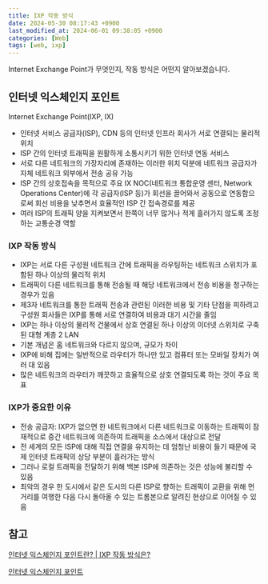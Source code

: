 ```yaml
---
title: IXP 작동 방식
date: 2024-05-30 08:17:43 +0900
last_modified_at: 2024-06-01 09:38:05 +0900
categories: [Web]
tags: [web, ixp]
---
```


Internet Exchange Point가 무엇인지, 작동 방식은 어떤지 알아보겠습니다.

## 인터넷 익스체인지 포인트

Internet Exchange Point(IXP, IX)

- 인터넷 서비스 공급자(ISP), CDN 등의 인터넷 인프라 회사가 서로 연결되는 물리적 위치
- ISP 간의 인터넷 트래픽을 원활하게 소통시키기 위한 인터넷 연동 서비스
- 서로 다른 네트워크의 가장자리에 존재하는 이러한 위치 덕분에 네트워크 공급자가 자체 네트워크 외부에서 전송 공유 가능
- ISP 간의 상호접속을 목적으로 주요 IX NOC(네트워크 통합운영 센터, Network Operations Center)에 각 공급자(ISP 등)가 회선을 끌어와서 공동으로 연동함으로써 회선 비용을 낮추면서 효율적인 ISP 간 접속경로를 제공
- 여러 ISP의 트래픽 양을 지켜보면서 한쪽이 너무 많거나 적게 흘러가지 않도록 조정하는 교통순경 역할

### IXP 작동 방식

- IXP는 서로 다른 구성원 네트워크 간에 트래픽을 라우팅하는 네트워크 스위치가 포함된 하나 이상의 물리적 위치
- 트래픽이 다른 네트워크를 통해 전송될 때 해당 네트워크에서 전송 비용을 청구하는 경우가 있음
- 제3자 네트워크를 통한 트래픽 전송과 관련된 이러한 비용 및 기타 단점을 피하려고 구성원 회사들은 IXP를 통해 서로 연결하여 비용과 대기 시간을 줄임
- IXP는 하나 이상의 물리적 건물에서 상호 연결된 하나 이상의 이더넷 스위치로 구축된 대형 계층 2 LAN
- 기본 개념은 홈 네트워크와 다르지 않으며, 규모가 차이
- IXP에 비해 집에는 일반적으로 라우터가 하나만 있고 컴퓨터 또는 모바일 장치가 여러 대 있음
- 많은 네트워크의 라우터가 깨끗하고 효율적으로 상호 연결되도록 하는 것이 주요 목표

### IXP가 중요한 이유

- 전송 공급자: IXP가 없으면 한 네트워크에서 다른 네트워크로 이동하는 트래픽이 잠재적으로 중간 네트워크에 의존하여 트래픽을 소스에서 대상으로 전달
- 전 세계의 모든 ISP에 대해 직접 연결을 유지하는 데 엄청난 비용이 들기 때문에 국제 인터넷 트래픽의 상당 부분이 흘러가는 방식
- 그러나 로컬 트래픽을 전달하기 위해 백본 ISP에 의존하는 것은 성능에 불리할 수 있음
- 최악의 경우 한 도시에서 같은 도시의 다른 ISP로 향하는 트래픽이 교환을 위해 먼 거리를 여행한 다음 다시 돌아올 수 있는 트롬본으로 알려진 현상으로 이어질 수 있음

## 참고

[인터넷 익스체인지 포인트란? | IXP 작동 방식은?](https://www.cloudflare.com/ko-kr/learning/cdn/glossary/internet-exchange-point-ixp/)

[인터넷 익스체인지 포인트](https://ko.wikipedia.org/wiki/인터넷_익스체인지_포인트)
